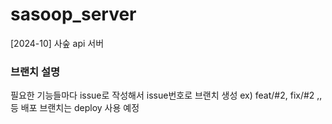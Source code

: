 # sasoop_server
 [2024-10] 사숲 api 서버

### 브랜치 설명  
필요한 기능들마다 issue로 작성해서 issue번호로 브랜치 생성 ex) feat/#2, fix/#2 ,, 등
배포 브랜치는 deploy 사용 예정
